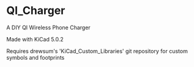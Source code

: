 # QI_Charger

A DIY QI Wireless Phone Charger

Made with KiCad 5.0.2

Requires drewsum's 'KiCad_Custom_Libraries' git repository for custom symbols and footprints
